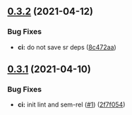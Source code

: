 ## [0.3.2](https://github.com/MrSwitch/localhost/compare/v0.3.1...v0.3.2) (2021-04-12)


### Bug Fixes

* **ci:** do not save sr deps ([8c472aa](https://github.com/MrSwitch/localhost/commit/8c472aae2e0146852e75f85f2da432965d50ccf3))

## [0.3.1](https://github.com/MrSwitch/localhost/compare/v0.3.0...v0.3.1) (2021-04-10)


### Bug Fixes

* **ci:** init lint and sem-rel ([#1](https://github.com/MrSwitch/localhost/issues/1)) ([2f7f054](https://github.com/MrSwitch/localhost/commit/2f7f054d3546784ddde5709c637e97f57bbb7e69))
